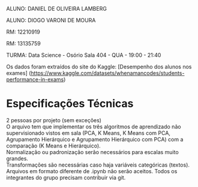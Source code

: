 ALUNO: DANIEL DE OLIVEIRA LAMBERG

ALUNO: DIOGO VARONI DE MOURA

RM: 12210919

RM: 13135759

TURMA: Data Science - Osório Sala 404 - QUA - 19:00 - 21:40

Os dados foram extraídos do site do Kaggle: [Desempenho dos alunos nos exames] (https://www.kaggle.com/datasets/whenamancodes/students-performance-in-exams)

# Especificações Técnicas

2 pessoas por projeto (sem exceções)<br>
O arquivo tem que implementar os três algoritmos de aprendizado não supervisionado vistos em sala (PCA, K Means, K Means com PCA, Agrupamento Hierárquico e Agrupamento Hierárquico com PCA) com a comparação (K Means e Hierárquico).<br>
Normalização ou padronização serão necessários para escalas muito grandes.<br>
Transformações são necessárias caso haja variáveis categóricas (textos). Arquivos em formato diferente de .ipynb não serão aceitos. Todos os integrantes do grupo precisam contribuir via git.
